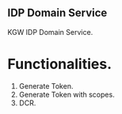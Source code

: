 ## IDP Domain Service

KGW IDP Domain Service.

# Functionalities.

1. Generate Token.
2. Generate Token with scopes.
3. DCR.
